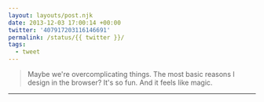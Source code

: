```yaml
---
layout: layouts/post.njk
date: 2013-12-03 17:00:14 +00:00
twitter: '407917203116146691'
permalink: /status/{{ twitter }}/
tags: 
  - tweet
---
```


> Maybe we're overcomplicating things. The most basic reasons I design in the browser? It's so fun. And it feels like magic.

---
